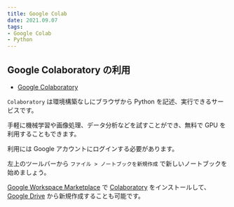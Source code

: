 ```yaml
---
title: Google Colab
date: 2021.09.07
tags:
- Google Colab
- Python
---
```


## Google Colaboratory の利用

- [Google Colaboratory](https://colab.research.google.com/)

`Colaboratory` は環境構築なしにブラウザから Python を記述、実行できるサービスです。

手軽に機械学習や画像処理、データ分析などを試すことができ、無料で GPU を利用することもできます。

利用には Google アカウントにログインする必要があります。

左上のツールバーから `ファイル > ノートブックを新規作成` で新しいノートブックを始めましょう。

[Google Workspace Marketplace](https://workspace.google.com/marketplace) で [Colaboratory](https://workspace.google.com/u/0/marketplace/app/colaboratory/1014160490159) をインストールして、[Google Drive](https://drive.google.com/drive/my-drive) から新規作成することも可能です。
